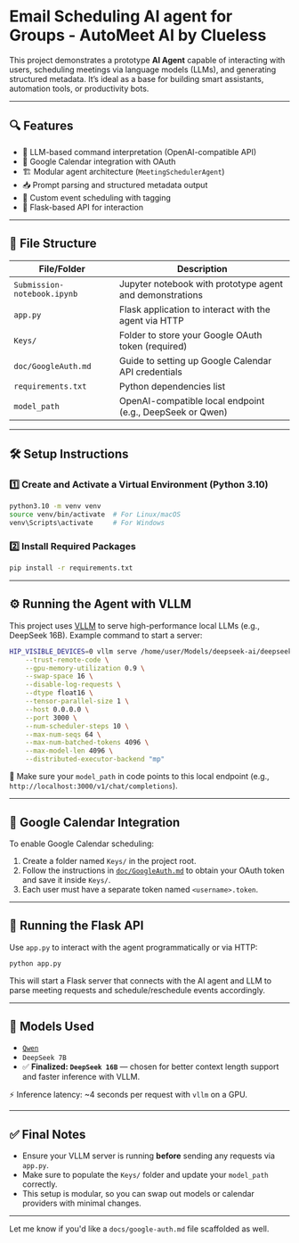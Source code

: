 # Email Scheduling AI agent for Groups  - AutoMeet AI by Clueless

This project demonstrates a prototype **AI Agent** capable of interacting with users, scheduling meetings via language models (LLMs), and generating structured metadata. It’s ideal as a base for building smart assistants, automation tools, or productivity bots.

---

## 🔍 Features

* 🧠 LLM-based command interpretation (OpenAI-compatible API)
* 📅 Google Calendar integration with OAuth
* 🏗️ Modular agent architecture (`MeetingSchedulerAgent`)
* 📥 Prompt parsing and structured metadata output
* 🧩 Custom event scheduling with tagging
* 🚀 Flask-based API for interaction

---

## 📁 File Structure

| File/Folder                 | Description                                               |
| --------------------------- | --------------------------------------------------------- |
| `Submission-notebook.ipynb` | Jupyter notebook with prototype agent and demonstrations  |
| `app.py`                    | Flask application to interact with the agent via HTTP     |
| `Keys/`                     | Folder to store your Google OAuth token (required)        |
| `doc/GoogleAuth.md`       | Guide to setting up Google Calendar API credentials       |
| `requirements.txt`          | Python dependencies list                                  |
| `model_path`                | OpenAI-compatible local endpoint (e.g., DeepSeek or Qwen) |

---

## 🛠️ Setup Instructions

### 1️⃣ Create and Activate a Virtual Environment (Python 3.10)

```bash
python3.10 -m venv venv
source venv/bin/activate  # For Linux/macOS
venv\Scripts\activate     # For Windows
```

### 2️⃣ Install Required Packages

```bash
pip install -r requirements.txt
```

---

## ⚙️ Running the Agent with VLLM

This project uses [VLLM](https://github.com/vllm-project/vllm) to serve high-performance local LLMs (e.g., DeepSeek 16B). Example command to start a server:

```bash
HIP_VISIBLE_DEVICES=0 vllm serve /home/user/Models/deepseek-ai/deepseek-moe-16b-chat \
    --trust-remote-code \
    --gpu-memory-utilization 0.9 \
    --swap-space 16 \
    --disable-log-requests \
    --dtype float16 \
    --tensor-parallel-size 1 \
    --host 0.0.0.0 \
    --port 3000 \
    --num-scheduler-steps 10 \
    --max-num-seqs 64 \
    --max-num-batched-tokens 4096 \
    --max-model-len 4096 \
    --distributed-executor-backend "mp"
```

📌 Make sure your `model_path` in code points to this local endpoint (e.g., `http://localhost:3000/v1/chat/completions`).

---

## 🔐 Google Calendar Integration

To enable Google Calendar scheduling:

1. Create a folder named `Keys/` in the project root.
2. Follow the instructions in [`doc/GoogleAuth.md`](docs/GoogleAuth.md) to obtain your OAuth token and save it inside `Keys/`.
3. Each user must have a separate token named `<username>.token`.

---

## 🚀 Running the Flask API

Use `app.py` to interact with the agent programmatically or via HTTP:

```bash
python app.py
```

This will start a Flask server that connects with the AI agent and LLM to parse meeting requests and schedule/reschedule events accordingly.

---

## 🧠 Models Used

* [`Qwen`](https://github.com/QwenLM)
* `DeepSeek 7B`
* ✅ **Finalized: `DeepSeek 16B`** — chosen for better context length support and faster inference with VLLM.

⚡ Inference latency: \~4 seconds per request with `vllm` on a GPU.

---

## ✅ Final Notes

* Ensure your VLLM server is running **before** sending any requests via `app.py`.
* Make sure to populate the `Keys/` folder and update your `model_path` correctly.
* This setup is modular, so you can swap out models or calendar providers with minimal changes.

---

Let me know if you'd like a `docs/google-auth.md` file scaffolded as well.
